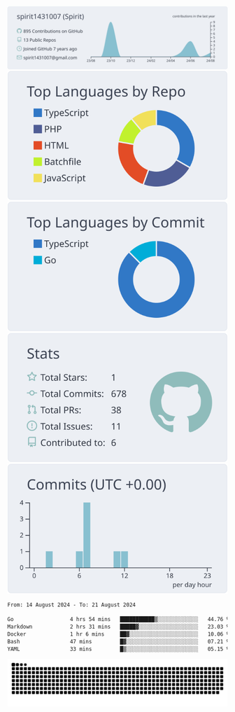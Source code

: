 [![](https://raw.githubusercontent.com/spirit1431007/spirit1431007/master/profile-summary-card-output/nord_bright/0-profile-details.svg)](https://git.io/spiritx)
[![](https://raw.githubusercontent.com/spirit1431007/spirit1431007/master/profile-summary-card-output/nord_bright/1-repos-per-language.svg)](https://git.io/spiritx) [![](https://raw.githubusercontent.com/spirit1431007/spirit1431007/master/profile-summary-card-output/nord_bright/2-most-commit-language.svg)](https://git.io/spiritx)
[![](https://raw.githubusercontent.com/spirit1431007/spirit1431007/master/profile-summary-card-output/nord_bright/3-stats.svg)](https://git.io/spiritx) [![](https://raw.githubusercontent.com/spirit1431007/spirit1431007/master/profile-summary-card-output/nord_bright/4-productive-time.svg)](https://git.io/spiritx)

<!--START_SECTION:waka-->

```txt
From: 14 August 2024 - To: 21 August 2024

Go                  4 hrs 54 mins   ███████████▒░░░░░░░░░░░░░   44.76 %
Markdown            2 hrs 31 mins   █████▓░░░░░░░░░░░░░░░░░░░   23.03 %
Docker              1 hr 6 mins     ██▓░░░░░░░░░░░░░░░░░░░░░░   10.06 %
Bash                47 mins         █▓░░░░░░░░░░░░░░░░░░░░░░░   07.21 %
YAML                33 mins         █▒░░░░░░░░░░░░░░░░░░░░░░░   05.15 %
```

<!--END_SECTION:waka-->

![contribution](https://github.com/spirit1431007/spirit1431007/blob/output/github-contribution-grid-snake.svg)
